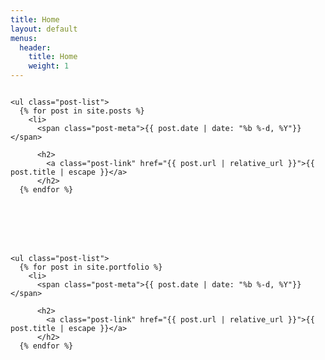 ```yaml
---
title: Home
layout: default
menus:
  header:
    title: Home
    weight: 1
---
```

<div>

  <title>Posts:</title>
  <div id="target" style="overflow: scroll; height: 250px;">

    <ul class="post-list">
      {% for post in site.posts %}
        <li>
          <span class="post-meta">{{ post.date | date: "%b %-d, %Y"}}</span>

          <h2>
            <a class="post-link" href="{{ post.url | relative_url }}">{{ post.title | escape }}</a>
          </h2>
      {% endfor %}
  </div>

  <title>Projects:</title>
  <div id="target" style="overflow: scroll; height: 250px;">

    <ul class="post-list">
      {% for post in site.portfolio %}
        <li>
          <span class="post-meta">{{ post.date | date: "%b %-d, %Y"}}</span>

          <h2>
            <a class="post-link" href="{{ post.url | relative_url }}">{{ post.title | escape }}</a>
          </h2>
      {% endfor %}
  </div>


</div>
